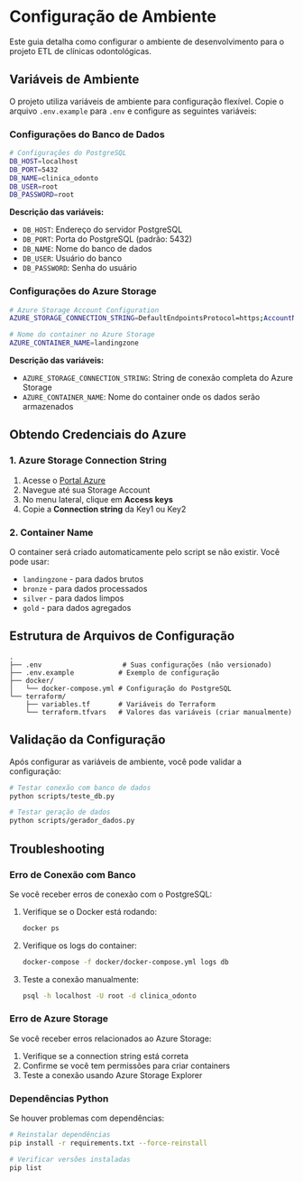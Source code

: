 # Configuração de Ambiente

Este guia detalha como configurar o ambiente de desenvolvimento para o projeto ETL de clínicas odontológicas.

## Variáveis de Ambiente

O projeto utiliza variáveis de ambiente para configuração flexível. Copie o arquivo `.env.example` para `.env` e configure as seguintes variáveis:

### Configurações do Banco de Dados

```bash
# Configurações do PostgreSQL
DB_HOST=localhost
DB_PORT=5432
DB_NAME=clinica_odonto
DB_USER=root
DB_PASSWORD=root
```

**Descrição das variáveis:**
- `DB_HOST`: Endereço do servidor PostgreSQL
- `DB_PORT`: Porta do PostgreSQL (padrão: 5432)
- `DB_NAME`: Nome do banco de dados
- `DB_USER`: Usuário do banco
- `DB_PASSWORD`: Senha do usuário

### Configurações do Azure Storage

```bash
# Azure Storage Account Configuration
AZURE_STORAGE_CONNECTION_STRING=DefaultEndpointsProtocol=https;AccountName=seu_storage_account;AccountKey=sua_chave_de_acesso;EndpointSuffix=core.windows.net

# Nome do container no Azure Storage
AZURE_CONTAINER_NAME=landingzone
```

**Descrição das variáveis:**
- `AZURE_STORAGE_CONNECTION_STRING`: String de conexão completa do Azure Storage
- `AZURE_CONTAINER_NAME`: Nome do container onde os dados serão armazenados

## Obtendo Credenciais do Azure

### 1. Azure Storage Connection String

1. Acesse o [Portal Azure](https://portal.azure.com)
2. Navegue até sua Storage Account
3. No menu lateral, clique em **Access keys**
4. Copie a **Connection string** da Key1 ou Key2

### 2. Container Name

O container será criado automaticamente pelo script se não existir. Você pode usar:
- `landingzone` - para dados brutos
- `bronze` - para dados processados
- `silver` - para dados limpos
- `gold` - para dados agregados

## Estrutura de Arquivos de Configuração

```
.
├── .env                    # Suas configurações (não versionado)
├── .env.example           # Exemplo de configuração
├── docker/
│   └── docker-compose.yml # Configuração do PostgreSQL
└── terraform/
    ├── variables.tf       # Variáveis do Terraform
    └── terraform.tfvars   # Valores das variáveis (criar manualmente)
```

## Validação da Configuração

Após configurar as variáveis de ambiente, você pode validar a configuração:

```bash
# Testar conexão com banco de dados
python scripts/teste_db.py

# Testar geração de dados
python scripts/gerador_dados.py
```

## Troubleshooting

### Erro de Conexão com Banco

Se você receber erros de conexão com o PostgreSQL:

1. Verifique se o Docker está rodando:
   ```bash
   docker ps
   ```

2. Verifique os logs do container:
   ```bash
   docker-compose -f docker/docker-compose.yml logs db
   ```

3. Teste a conexão manualmente:
   ```bash
   psql -h localhost -U root -d clinica_odonto
   ```

### Erro de Azure Storage

Se você receber erros relacionados ao Azure Storage:

1. Verifique se a connection string está correta
2. Confirme se você tem permissões para criar containers
3. Teste a conexão usando Azure Storage Explorer

### Dependências Python

Se houver problemas com dependências:

```bash
# Reinstalar dependências
pip install -r requirements.txt --force-reinstall

# Verificar versões instaladas
pip list
```
